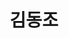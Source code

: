 ---
layout: hubs
key: Q7336146
title: 김동조
name: 김동조
description: 대한민국의 정치인
score: 0.003761326332607457
degree: 5
---